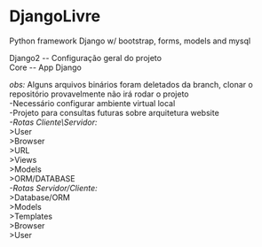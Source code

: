 # DjangoLivre
Python framework Django w/ bootstrap, forms, models and mysql
  
Django2 -- Configuração geral do projeto  
Core -- App Django  
  
*obs:* Alguns arquivos binários foram deletados da branch, clonar o repositório provavelmente não irá rodar o projeto  
     -Necessário configurar ambiente virtual local  
     -Projeto para consultas futuras sobre arquitetura website  
     *-Rotas Cliente\Servidor:*  
        >User  
        >Browser  
        >URL  
        >Views  
        >Models  
        >ORM/DATABASE  
     *-Rotas Servidor/Cliente:*  
        >Database/ORM  
        >Models  
        >Templates  
        >Browser  
        >User  
